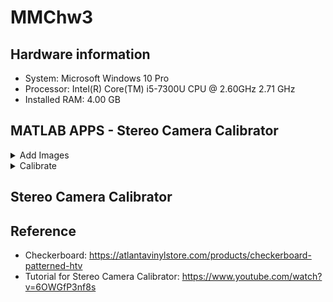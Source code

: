 # MMChw3


## Hardware information
- System: Microsoft Windows 10 Pro
- Processor: Intel(R) Core(TM) i5-7300U CPU @ 2.60GHz   2.71 GHz
- Installed RAM: 4.00 GB


## MATLAB APPS - Stereo Camera Calibrator
<details>
<summary>Add Images</summary>

![image](https://github.com/TW-yuhsi/MMChw3/blob/main/figures/apps.png)
  
- Folder for images from camera 1: ~\checkerboard\camera_left_cropped
- Folder for images from camera 2: ~\checkerboard\camera_right_cropped
- Size of checkerboard square: 5 millimeters

![image](https://github.com/TW-yuhsi/MMChw3/blob/main/figures/loadImgs.png)

</details>



<details>
<summary>Calibrate</summary>
View Images and Detected Points
  
![image](https://github.com/TW-yuhsi/MMChw3/blob/main/figures/calibrate.png)
  
</details>





## Stereo Camera Calibrator




## Reference

- Checkerboard: https://atlantavinylstore.com/products/checkerboard-patterned-htv
- Tutorial for Stereo Camera Calibrator: https://www.youtube.com/watch?v=6OWGfP3nf8s
